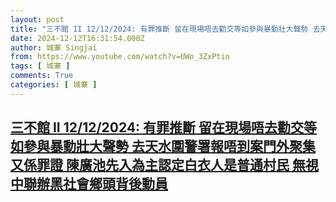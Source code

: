 ```yaml
---
layout: post
title: "三不館 II 12/12/2024: 有罪推斷 留在現場唔去勸交等如參與暴動壯大聲勢 去天水圍警署報唔到案門外聚集又係罪證 陳廣池先入為主認定白衣人是普通村民 無視中聯辦黑社會鄉頭背後動員"
date: 2024-12-12T16:31:54.000Z
author: 城寨 Singjai
from: https://www.youtube.com/watch?v=UWo_3ZxPtio
tags: [ 城寨 ]
comments: True
categories: [ 城寨 ]
---
```

<!--1734021114000-->
[三不館 II 12/12/2024: 有罪推斷 留在現場唔去勸交等如參與暴動壯大聲勢 去天水圍警署報唔到案門外聚集又係罪證 陳廣池先入為主認定白衣人是普通村民 無視中聯辦黑社會鄉頭背後動員](https://www.youtube.com/watch?v=UWo_3ZxPtio)
------

<div>

</div>
